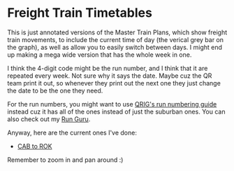 # Freight Train Timetables

This is just annotated versions of the Master Train Plans, which show freight train movements, to include the current time of day (the verical grey bar on the graph), as well as allow you to easily switch between days. I might end up making a mega wide version that has the whole week in one.

I think the 4-digit code might be the run number, and I think that it are repeated every week. Not sure why it says the date. Maybe cuz the QR team print it out, so whenever they print out the next one they just change the date to be the one they need.

For the run numbers, you might want to use [QRIG's run numbering guide](https://qrig.org/safeworking/train-numbering-guide) instead cuz it has all of the ones instead of just the suburban ones. You can also check out my [Run Guru](../Other/Resources/RunGuru/index.md).

Anyway, here are the current ones I've done:

- [CAB to ROK](CAB-ROK/index.html)

Remember to zoom in and pan around :)
